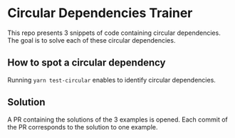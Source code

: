 # Circular Dependencies Trainer

This repo presents 3 snippets of code containing circular dependencies.
The goal is to solve each of these circular dependencies.

## How to spot a circular dependency

Running `yarn test-circular` enables to identify circular dependencies.

## Solution

A PR containing the solutions of the 3 examples is opened. Each commit of the PR corresponds to the solution to one example.
